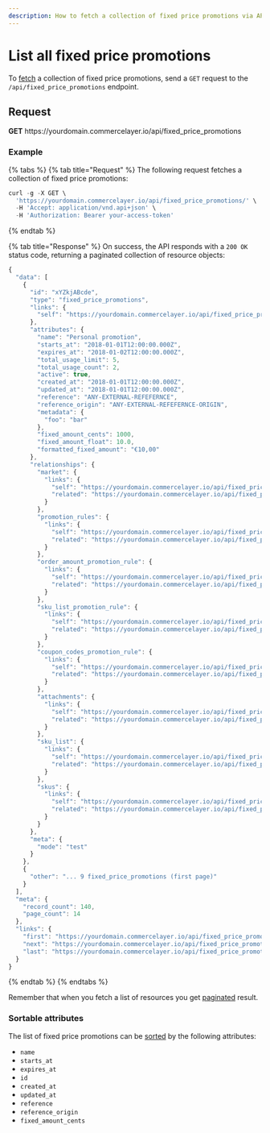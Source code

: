 ```yaml
---
description: How to fetch a collection of fixed price promotions via API
---
```


# List all fixed price promotions

To <a href="https://docs.commercelayer.io/developers/fetching-resources" target="_blank">fetch</a> a collection of fixed price promotions, send a `GET` request to the `/api/fixed_price_promotions` endpoint.

## Request

**GET** https://<i></i>yourdomain.commercelayer.io/api/fixed_price_promotions

### **Example**

{% tabs %}
{% tab title="Request" %}
The following request fetches a collection of fixed price promotions:

```javascript
curl -g -X GET \
  'https://yourdomain.commercelayer.io/api/fixed_price_promotions/' \
  -H 'Accept: application/vnd.api+json' \
  -H 'Authorization: Bearer your-access-token'
```
{% endtab %}

{% tab title="Response" %}
On success, the API responds with a `200 OK` status code, returning a paginated collection of resource objects:

```javascript
{
  "data": [
    {
      "id": "xYZkjABcde",
      "type": "fixed_price_promotions",
      "links": {
        "self": "https://yourdomain.commercelayer.io/api/fixed_price_promotions/xYZkjABcde"
      },
      "attributes": {
        "name": "Personal promotion",
        "starts_at": "2018-01-01T12:00:00.000Z",
        "expires_at": "2018-01-02T12:00:00.000Z",
        "total_usage_limit": 5,
        "total_usage_count": 2,
        "active": true,
        "created_at": "2018-01-01T12:00:00.000Z",
        "updated_at": "2018-01-01T12:00:00.000Z",
        "reference": "ANY-EXTERNAL-REFEFERNCE",
        "reference_origin": "ANY-EXTERNAL-REFEFERNCE-ORIGIN",
        "metadata": {
          "foo": "bar"
        },
        "fixed_amount_cents": 1000,
        "fixed_amount_float": 10.0,
        "formatted_fixed_amount": "€10,00"
      },
      "relationships": {
        "market": {
          "links": {
            "self": "https://yourdomain.commercelayer.io/api/fixed_price_promotions/xYZkjABcde/relationships/market",
            "related": "https://yourdomain.commercelayer.io/api/fixed_price_promotions/xYZkjABcde/market"
          }
        },
        "promotion_rules": {
          "links": {
            "self": "https://yourdomain.commercelayer.io/api/fixed_price_promotions/xYZkjABcde/relationships/promotion_rules",
            "related": "https://yourdomain.commercelayer.io/api/fixed_price_promotions/xYZkjABcde/promotion_rules"
          }
        },
        "order_amount_promotion_rule": {
          "links": {
            "self": "https://yourdomain.commercelayer.io/api/fixed_price_promotions/xYZkjABcde/relationships/order_amount_promotion_rule",
            "related": "https://yourdomain.commercelayer.io/api/fixed_price_promotions/xYZkjABcde/order_amount_promotion_rule"
          }
        },
        "sku_list_promotion_rule": {
          "links": {
            "self": "https://yourdomain.commercelayer.io/api/fixed_price_promotions/xYZkjABcde/relationships/sku_list_promotion_rule",
            "related": "https://yourdomain.commercelayer.io/api/fixed_price_promotions/xYZkjABcde/sku_list_promotion_rule"
          }
        },
        "coupon_codes_promotion_rule": {
          "links": {
            "self": "https://yourdomain.commercelayer.io/api/fixed_price_promotions/xYZkjABcde/relationships/coupon_codes_promotion_rule",
            "related": "https://yourdomain.commercelayer.io/api/fixed_price_promotions/xYZkjABcde/coupon_codes_promotion_rule"
          }
        },
        "attachments": {
          "links": {
            "self": "https://yourdomain.commercelayer.io/api/fixed_price_promotions/xYZkjABcde/relationships/attachments",
            "related": "https://yourdomain.commercelayer.io/api/fixed_price_promotions/xYZkjABcde/attachments"
          }
        },
        "sku_list": {
          "links": {
            "self": "https://yourdomain.commercelayer.io/api/fixed_price_promotions/xYZkjABcde/relationships/sku_list",
            "related": "https://yourdomain.commercelayer.io/api/fixed_price_promotions/xYZkjABcde/sku_list"
          }
        },
        "skus": {
          "links": {
            "self": "https://yourdomain.commercelayer.io/api/fixed_price_promotions/xYZkjABcde/relationships/skus",
            "related": "https://yourdomain.commercelayer.io/api/fixed_price_promotions/xYZkjABcde/skus"
          }
        }
      },
      "meta": {
        "mode": "test"
      }
    },
    {
      "other": "... 9 fixed_price_promotions (first page)"
    }
  ],
  "meta": {
    "record_count": 140,
    "page_count": 14
  },
  "links": {
    "first": "https://yourdomain.commercelayer.io/api/fixed_price_promotions?page[number]=1&page[size]=10",
    "next": "https://yourdomain.commercelayer.io/api/fixed_price_promotions?page[number]=2&page[size]=10",
    "last": "https://yourdomain.commercelayer.io/api/fixed_price_promotions?page[number]=14&page[size]=10"
  }
}
```
{% endtab %}
{% endtabs %}

Remember that when you fetch a list of resources you get <a href="https://docs.commercelayer.io/developers/pagination" target="_blank">paginated</a> result.

### Sortable attributes

The list of fixed price promotions can be <a href="https://docs.commercelayer.io/developers/sorting-results" target="_blank">sorted</a> by the following attributes:

* `name`
* `starts_at`
* `expires_at`
* `id`
* `created_at`
* `updated_at`
* `reference`
* `reference_origin`
* `fixed_amount_cents`

